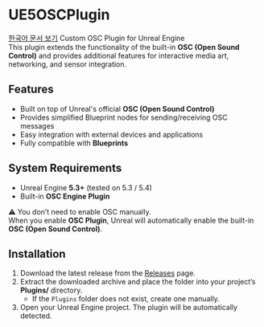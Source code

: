 # UE5OSCPlugin

[한국어 문서 보기](README_KR.md)
Custom OSC Plugin for Unreal Engine  
This plugin extends the functionality of the built-in **OSC (Open Sound Control)** and provides additional features for interactive media art, networking, and sensor integration.

## Features
- Built on top of Unreal's official **OSC (Open Sound Control)**
- Provides simplified Blueprint nodes for sending/receiving OSC messages
- Easy integration with external devices and applications
- Fully compatible with **Blueprints**

## System Requirements
- Unreal Engine **5.3+** (tested on 5.3 / 5.4)
- Built-in **OSC Engine Plugin**

⚠️ You don’t need to enable OSC manually.  
When you enable **OSC Plugin**, Unreal will automatically enable the built-in **OSC (Open Sound Control)**.

## Installation
1. Download the latest release from the [Releases](https://github.com/3dowon/ue5-osc-plugin/releases) page.  
2. Extract the downloaded archive and place the folder into your project’s **Plugins/** directory.  
   - If the `Plugins` folder does not exist, create one manually.  
3. Open your Unreal Engine project. The plugin will be automatically detected.

